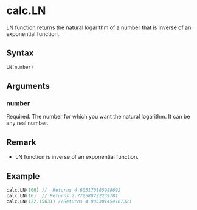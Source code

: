 # calc.LN

LN function returns the natural logarithm of a number that is inverse of an exponential function.

## Syntax

```go
LN(number)
```

## Arguments

### number

Required. The number for which you want the natural logarithm. It can be any real number.

## Remark

+ LN function is inverse of an exponential function.

## Example

```go
calc.LN(100) //  Returns 4.605170185988092
calc.LN(16)  // Returns 2.772588722239781
calc.LN(122.15631) //Returns 4.805301454167321
